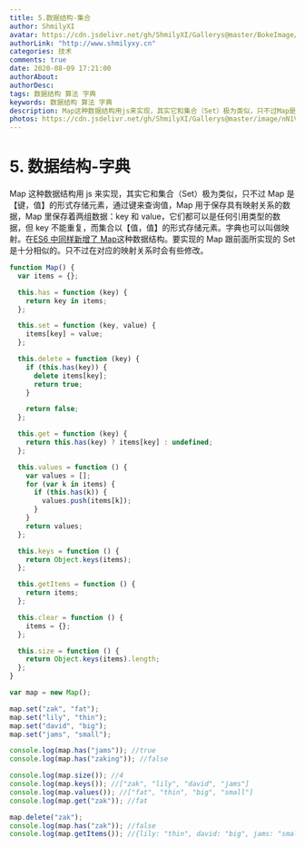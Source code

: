 ```yaml
---
title: 5.数据结构-集合
author: ShmilyXI
avatar: https://cdn.jsdelivr.net/gh/ShmilyXI/Gallerys@master/BokeImage/images/avatar.jpg
authorLink: "http://www.shmilyxy.cn"
categories: 技术
comments: true
date: 2020-08-09 17:21:00
authorAbout:
authorDesc:
tags: 数据结构 算法 字典
keywords: 数据结构 算法 字典
description: Map这种数据结构用js来实现，其实它和集合（Set）极为类似，只不过Map是【键，值】的形式存储元素，通过键来查询值，Map用于保存具有映射关系的数据，Map里保存着两组数据：key和value，它们都可以是任何引用类型的数据，但key不能重复，而集合以【值，值】的形式存储元素.
photos: https://cdn.jsdelivr.net/gh/ShmilyXI/Gallerys@master/image/nN1V0H.jpg
---
```


# 5. 数据结构-字典

Map 这种数据结构用 js 来实现，其实它和集合（Set）极为类似，只不过 Map 是【键，值】的形式存储元素，通过键来查询值，Map 用于保存具有映射关系的数据，Map 里保存着两组数据：key 和 value，它们都可以是任何引用类型的数据，但 key 不能重复，而集合以【值，值】的形式存储元素。字典也可以叫做映射。在[ES6 中同样新增了 Map](http://es6.ruanyifeng.com/#docs/set-map#Map)这种数据结构。要实现的 Map 跟前面所实现的 Set 是十分相似的。只不过在对应的映射关系时会有些修改。

```js
function Map() {
  var items = {};

  this.has = function (key) {
    return key in items;
  };

  this.set = function (key, value) {
    items[key] = value;
  };

  this.delete = function (key) {
    if (this.has(key)) {
      delete items[key];
      return true;
    }

    return false;
  };

  this.get = function (key) {
    return this.has(key) ? items[key] : undefined;
  };

  this.values = function () {
    var values = [];
    for (var k in items) {
      if (this.has(k)) {
        values.push(items[k]);
      }
    }
    return values;
  };

  this.keys = function () {
    return Object.keys(items);
  };

  this.getItems = function () {
    return items;
  };

  this.clear = function () {
    items = {};
  };

  this.size = function () {
    return Object.keys(items).length;
  };
}

var map = new Map();

map.set("zak", "fat");
map.set("lily", "thin");
map.set("david", "big");
map.set("jams", "small");

console.log(map.has("jams")); //true
console.log(map.has("zaking")); //false

console.log(map.size()); //4
console.log(map.keys()); //["zak", "lily", "david", "jams"]
console.log(map.values()); //["fat", "thin", "big", "small"]
console.log(map.get("zak")); //fat

map.delete("zak");
console.log(map.has("zak")); //false
console.log(map.getItems()); //{lily: "thin", david: "big", jams: "small"}
```
